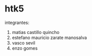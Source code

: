 # htk5

integrantes:
1. matias castillo quincho
2. estefano mauricio zarate manosalva
3. vasco sevil
4. enzo gomes 
